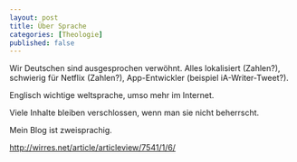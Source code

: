 ```yaml
---
layout: post
title: Über Sprache
categories: [Theologie]
published: false
---
```

<!--more-->
Wir Deutschen sind ausgesprochen verwöhnt.
Alles lokalisiert (Zahlen?), schwierig für Netflix (Zahlen?), App-Entwickler (beispiel iA-Writer-Tweet?).

Englisch wichtige weltsprache, umso mehr im Internet.

Viele Inhalte bleiben verschlossen, wenn man sie nicht beherrscht.

Mein Blog ist zweisprachig.

http://wirres.net/article/articleview/7541/1/6/